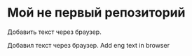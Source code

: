 ﻿# Мой не первый репозиторий

Добавить текст через браузер.

Добавил текст через браузер. Add eng text in browser
